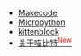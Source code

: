 
* [Makecode](makecode/makecode快速开始)
* [Micropython](micropython/micropython快速开始)
* [kittenblock](kittenblock/kittenblockQS)
* [关于喵比特<sup style="color:red" class="animated infinite flash">New<sup>](more/intro)

